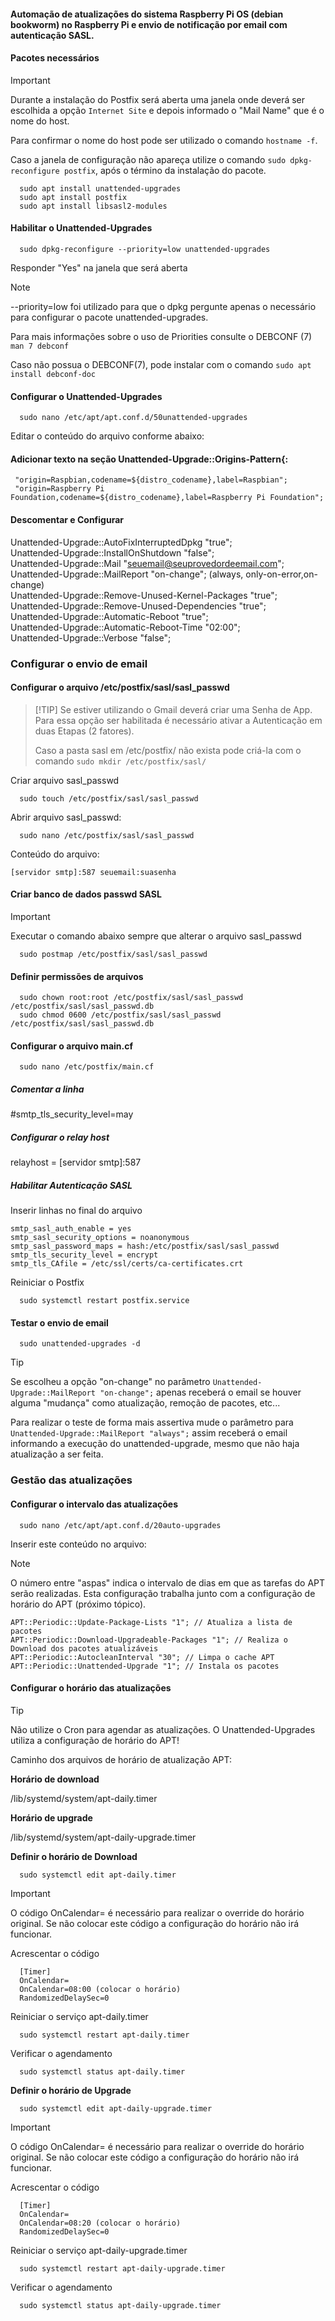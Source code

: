 #### Automação de atualizações do sistema Raspberry Pi OS (debian bookworm) no Raspberry Pi e envio de notificação por email com autenticação SASL.

#### Pacotes necessários

>[!IMPORTANT]
> Durante a instalação do Postfix será aberta uma janela onde deverá ser escolhida a opção ```Internet Site``` e depois informado o "Mail Name" que é o nome do host.
>
> Para confirmar o nome do host pode ser utilizado o comando ```hostname -f```.
>
> Caso a janela de configuração não apareça utilize o comando ```sudo dpkg-reconfigure postfix```, após o término da instalação do pacote.

```
  sudo apt install unattended-upgrades
  sudo apt install postfix
  sudo apt install libsasl2-modules
```
#### Habilitar o Unattended-Upgrades
```
  sudo dpkg-reconfigure --priority=low unattended-upgrades
```
Responder "Yes" na janela que será aberta

>[!NOTE]
> --priority=low foi utilizado para que o dpkg pergunte apenas o necessário para configurar o pacote unattended-upgrades.
>
> Para mais informações sobre o uso de Priorities consulte o DEBCONF (7) ```man 7 debconf ```
>
> Caso não possua o DEBCONF(7), pode instalar com o comando ```sudo apt install debconf-doc```

#### Configurar o Unattended-Upgrades
```
  sudo nano /etc/apt/apt.conf.d/50unattended-upgrades
```
Editar o conteúdo do arquivo conforme abaixo:

#### Adicionar texto na seção Unattended-Upgrade::Origins-Pattern{:
```
 "origin=Raspbian,codename=${distro_codename},label=Raspbian";
 "origin=Raspberry Pi Foundation,codename=${distro_codename},label=Raspberry Pi Foundation";
```

 #### Descomentar e Configurar

 Unattended-Upgrade::AutoFixInterruptedDpkg "true";</br>
 Unattended-Upgrade::InstallOnShutdown "false";</br>
 Unattended-Upgrade::Mail "seuemail@seuprovedordeemail.com";</br>
 Unattended-Upgrade::MailReport "on-change"; (always, only-on-error,on-change)</br>
 Unattended-Upgrade::Remove-Unused-Kernel-Packages "true";</br>
 Unattended-Upgrade::Remove-Unused-Dependencies "true";</br>
 Unattended-Upgrade::Automatic-Reboot "true";</br>
 Unattended-Upgrade::Automatic-Reboot-Time "02:00";</br>
 Unattended-Upgrade::Verbose "false";</br>

### Configurar o envio de email

#### Configurar o arquivo /etc/postfix/sasl/sasl_passwd
>  [!TIP]
>  Se estiver utilizando o Gmail deverá criar uma Senha de App. Para essa opção ser habilitada é necessário ativar a Autenticação em duas Etapas (2 fatores).
>
>  Caso a pasta sasl em /etc/postfix/ não exista pode criá-la com o comando ```sudo mkdir /etc/postfix/sasl/```

Criar arquivo sasl_passwd
```
  sudo touch /etc/postfix/sasl/sasl_passwd
```

Abrir arquivo sasl_passwd:
```
  sudo nano /etc/postfix/sasl/sasl_passwd
```
Conteúdo do arquivo:
```
[servidor smtp]:587 seuemail:suasenha
```

#### Criar banco de dados passwd SASL
> [!IMPORTANT]
> Executar o comando abaixo sempre que alterar o arquivo sasl_passwd
```
  sudo postmap /etc/postfix/sasl/sasl_passwd
```
#### Definir permissões de arquivos
```
  sudo chown root:root /etc/postfix/sasl/sasl_passwd /etc/postfix/sasl/sasl_passwd.db
  sudo chmod 0600 /etc/postfix/sasl/sasl_passwd /etc/postfix/sasl/sasl_passwd.db
```
#### Configurar o arquivo main.cf

```
  sudo nano /etc/postfix/main.cf
```
##### Comentar a linha 

  #smtp_tls_security_level=may
  
##### Configurar o relay host

  relayhost = [servidor smtp]:587
  
 ##### Habilitar Autenticação SASL

  Inserir linhas no final do arquivo
  ```
  smtp_sasl_auth_enable = yes
  smtp_sasl_security_options = noanonymous
  smtp_sasl_password_maps = hash:/etc/postfix/sasl/sasl_passwd
  smtp_tls_security_level = encrypt
  smtp_tls_CAfile = /etc/ssl/certs/ca-certificates.crt
```

  Reiniciar o Postfix  
```
  sudo systemctl restart postfix.service
```

#### Testar o envio de email
```
  sudo unattended-upgrades -d
```
>[!TIP]
> Se escolheu a opção "on-change" no parâmetro ```Unattended-Upgrade::MailReport "on-change";``` apenas receberá o email se houver alguma "mudança" como atualização, remoção de pacotes, etc...
>
> Para realizar o teste de forma mais assertiva mude o parâmetro para ```Unattended-Upgrade::MailReport "always";``` assim receberá o email informando a execução do unattended-upgrade, mesmo que não haja atualização a ser feita.

### Gestão das atualizações

#### Configurar o intervalo das atualizações

```
  sudo nano /etc/apt/apt.conf.d/20auto-upgrades
```

Inserir este conteúdo no arquivo:

>[!NOTE]
> O número entre "aspas" indica o intervalo de dias em que as tarefas do APT serão realizadas. Esta configuração trabalha junto com a configuração de horário do APT (próximo tópico).

```
APT::Periodic::Update-Package-Lists "1"; // Atualiza a lista de pacotes
APT::Periodic::Download-Upgradeable-Packages "1"; // Realiza o Download dos pacotes atualizáveis
APT::Periodic::AutocleanInterval "30"; // Limpa o cache APT
APT::Periodic::Unattended-Upgrade "1"; // Instala os pacotes
```

#### Configurar o horário das atualizações

>[!TIP]
> Não utilize o Cron para agendar as atualizações. O Unattended-Upgrades utiliza a configuração de horário do APT!

Caminho dos arquivos de horário de atualização APT:

**Horário de download**

/lib/systemd/system/apt-daily.timer

**Horário de upgrade**

/lib/systemd/system/apt-daily-upgrade.timer

**Definir o horário de Download**
```
  sudo systemctl edit apt-daily.timer
```
>[!IMPORTANT]
> O código OnCalendar= é necessário para realizar o override do horário original. Se não colocar este código a configuração do horário não irá funcionar.

Acrescentar o código
```
  [Timer]
  OnCalendar=
  OnCalendar=08:00 (colocar o horário)
  RandomizedDelaySec=0
```
Reiniciar o serviço apt-daily.timer
```
  sudo systemctl restart apt-daily.timer
```
Verificar o agendamento
```
  sudo systemctl status apt-daily.timer
```
**Definir o horário de Upgrade**
```
  sudo systemctl edit apt-daily-upgrade.timer
```

>[!IMPORTANT]
> O código OnCalendar= é necessário para realizar o override do horário original. Se não colocar este código a configuração do horário não irá funcionar.

Acrescentar o código
```
  [Timer]
  OnCalendar=
  OnCalendar=08:20 (colocar o horário)
  RandomizedDelaySec=0
```
Reiniciar o serviço apt-daily-upgrade.timer
```
  sudo systemctl restart apt-daily-upgrade.timer
```
Verificar o agendamento
```
  sudo systemctl status apt-daily-upgrade.timer
```












  
